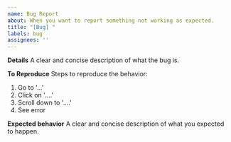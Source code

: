 ```yaml
---
name: Bug Report
about: When you want to report something not working as expected.
title: "[Bug] "
labels: bug
assignees: ''
---
```


**Details**
A clear and concise description of what the bug is.

**To Reproduce**
Steps to reproduce the behavior:
1. Go to '...'
2. Click on '....'
3. Scroll down to '....'
4. See error

**Expected behavior**
A clear and concise description of what you expected to happen.
